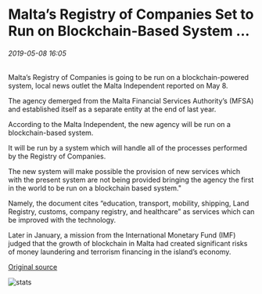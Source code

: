 # Malta’s Registry of Companies Set to Run on Blockchain-Based System ...

###### 2019-05-08 16:05

Malta’s Registry of Companies is going to be run on a blockchain-powered system, local news outlet the Malta Independent reported on May 8.

The agency demerged from the Malta Financial Services Authority’s (MFSA) and established itself as a separate entity at the end of last year.

According to the Malta Independent, the new agency will be run on a blockchain-based system.

It will be run by a system which will handle all of the processes performed by the Registry of Companies.

The new system will make possible the provision of new services which with the present system are not being provided bringing the agency the first in the world to be run on a blockchain based system."

Namely, the document cites “education, transport, mobility, shipping, Land Registry, customs, company registry, and healthcare” as services which can be improved with the technology.

Later in January, a mission from the International Monetary Fund (IMF) judged that the growth of blockchain in Malta had created significant risks of money laundering and terrorism financing in the island’s economy.

[Original source](https://cointelegraph.com/news/maltas-registry-of-companies-set-to-run-on-blockchain-based-system)

![stats](https://c.statcounter.com/11760860/0/a89fa40b/1/ "stats")